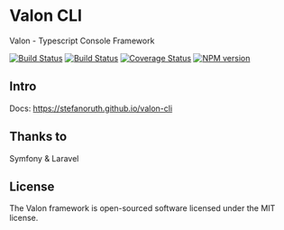 # Valon CLI

Valon - Typescript Console Framework

[![Build Status](https://github.com/stefanoruth/valon-cli/workflows/Build/badge.svg)](https://github.com/stefanoruth/valon-cli/actions)
[![Build Status](https://github.com/stefanoruth/valon-cli/workflows/Docs/badge.svg)](https://stefanoruth.github.io/valon-cli)
[![Coverage Status](https://coveralls.io/repos/github/stefanoruth/valon-cli/badge.svg?branch=master)](https://coveralls.io/github/stefanoruth/valon-cli?branch=master)
[![NPM version](https://img.shields.io/npm/v/valon.svg)](https://www.npmjs.com/package/valon)

## Intro

Docs: https://stefanoruth.github.io/valon-cli

## Thanks to

Symfony & Laravel

## License

The Valon framework is open-sourced software licensed under the MIT license.
